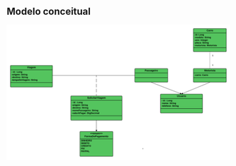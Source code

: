## Modelo conceitual
![Modelo Conceitual](https://github.com/Wilson-Pedro/images/blob/main/uber/Uber.png)
